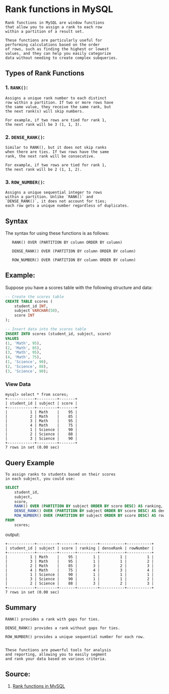 # Rank functions in MySQL

	Rank functions in MySQL are window functions 
	that allow you to assign a rank to each row 
	within a partition of a result set. 
	
	These functions are particularly useful for 
	performing calculations based on the order 
	of rows, such as finding the highest or lowest 
	values, and they can help you easily categorize 
	data without needing to create complex subqueries.

## Types of Rank Functions


### 1. `RANK()`:

	Assigns a unique rank number to each distinct 
	row within a partition. If two or more rows have 
	the same value, they receive the same rank, but 
	the next rank(s) will skip numbers.

	For example, if two rows are tied for rank 1, 
	the next rank will be 3 (1, 1, 3).


### 2. `DENSE_RANK()`:

	Similar to RANK(), but it does not skip ranks 
	when there are ties. If two rows have the same 
	rank, the next rank will be consecutive.

	For example, if two rows are tied for rank 1, 
	the next rank will be 2 (1, 1, 2).


### 3. `ROW_NUMBER()`:

	Assigns a unique sequential integer to rows 
	within a partition. Unlike `RANK()` and 
	`DENSE_RANK()`, it does not account for ties; 
	each row gets a unique number regardless of duplicates.

## Syntax

The syntax for using these functions is as follows:

```
   RANK() OVER (PARTITION BY column ORDER BY column)
   
   DENSE_RANK() OVER (PARTITION BY column ORDER BY column)
   
   ROW_NUMBER() OVER (PARTITION BY column ORDER BY column)
```

## Example:

Suppose you have a scores table with the following structure and data:

```sql
-- Create the scores table
CREATE TABLE scores (
    student_id INT,
    subject VARCHAR(50),
    score INT
);

-- Insert data into the scores table
INSERT INTO scores (student_id, subject, score) 
VALUES
(1, 'Math', 95),
(2, 'Math', 85),
(3, 'Math', 95),
(4, 'Math', 75),
(1, 'Science', 90),
(2, 'Science', 88),
(3, 'Science', 90);
```

### View Data

```
mysql> select * from scores;
+------------+---------+-------+
| student_id | subject | score |
+------------+---------+-------+
|          1 | Math    |    95 |
|          2 | Math    |    85 |
|          3 | Math    |    95 |
|          4 | Math    |    75 |
|          1 | Science |    90 |
|          2 | Science |    88 |
|          3 | Science |    90 |
+------------+---------+-------+
7 rows in set (0.00 sec)
```

## Query Example

	To assign ranks to students based on their scores 
	in each subject, you could use:

```sql
SELECT 
    student_id,
    subject,
    score,
    RANK() OVER (PARTITION BY subject ORDER BY score DESC) AS ranking,
    DENSE_RANK() OVER (PARTITION BY subject ORDER BY score DESC) AS denseRank,
    ROW_NUMBER() OVER (PARTITION BY subject ORDER BY score DESC) AS rowNumber
FROM 
    scores;
```

output:

```
+------------+---------+-------+---------+-----------+-----------+
| student_id | subject | score | ranking | denseRank | rowNumber |
+------------+---------+-------+---------+-----------+-----------+
|          1 | Math    |    95 |       1 |         1 |         1 |
|          3 | Math    |    95 |       1 |         1 |         2 |
|          2 | Math    |    85 |       3 |         2 |         3 |
|          4 | Math    |    75 |       4 |         3 |         4 |
|          1 | Science |    90 |       1 |         1 |         1 |
|          3 | Science |    90 |       1 |         1 |         2 |
|          2 | Science |    88 |       3 |         2 |         3 |
+------------+---------+-------+---------+-----------+-----------+
7 rows in set (0.00 sec)
```


## Summary

	RANK() provides a rank with gaps for ties.
	
	DENSE_RANK() provides a rank without gaps for ties.
	
	ROW_NUMBER() provides a unique sequential number for each row.
	

	These functions are powerful tools for analysis 
	and reporting, allowing you to easily segment 
	and rank your data based on various criteria.

## Source:

1. [Rank functions in MySQL](https://medium.com/@emad-mohamed/rank-functions-in-mysql-e76762c210a6)